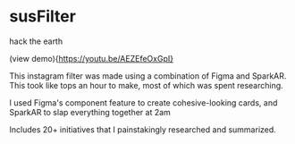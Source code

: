 # susFilter
hack the earth

(view demo){https://youtu.be/AEZEfeOxGpI}

This instagram filter was made using a combination of Figma and SparkAR. This took like tops an hour to make, most of which was spent researching.

I used Figma's component feature to create cohesive-looking cards, and SparkAR to slap everything together at 2am

Includes 20+ initiatives that I painstakingly researched and summarized.
